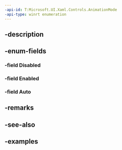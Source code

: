 ```yaml
---
-api-id: T:Microsoft.UI.Xaml.Controls.AnimationMode
-api-type: winrt enumeration
---
```


## -description

## -enum-fields

### -field Disabled

### -field Enabled

### -field Auto

## -remarks

## -see-also

## -examples


